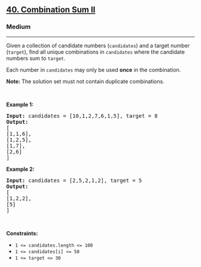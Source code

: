 <h2><a href="https://leetcode.com/problems/combination-sum-ii/">40. Combination Sum II</a></h2><h3>Medium</h3><hr><div style="user-select: auto;"><p style="user-select: auto;">Given a collection of candidate numbers (<code style="user-select: auto;">candidates</code>) and a target number (<code style="user-select: auto;">target</code>), find all unique combinations in <code style="user-select: auto;">candidates</code>&nbsp;where the candidate numbers sum to <code style="user-select: auto;">target</code>.</p>

<p style="user-select: auto;">Each number in <code style="user-select: auto;">candidates</code>&nbsp;may only be used <strong style="user-select: auto;">once</strong> in the combination.</p>

<p style="user-select: auto;"><strong style="user-select: auto;">Note:</strong>&nbsp;The solution set must not contain duplicate combinations.</p>

<p style="user-select: auto;">&nbsp;</p>
<p style="user-select: auto;"><strong style="user-select: auto;">Example 1:</strong></p>

<pre style="user-select: auto;"><strong style="user-select: auto;">Input:</strong> candidates = [10,1,2,7,6,1,5], target = 8
<strong style="user-select: auto;">Output:</strong> 
[
[1,1,6],
[1,2,5],
[1,7],
[2,6]
]
</pre>

<p style="user-select: auto;"><strong style="user-select: auto;">Example 2:</strong></p>

<pre style="user-select: auto;"><strong style="user-select: auto;">Input:</strong> candidates = [2,5,2,1,2], target = 5
<strong style="user-select: auto;">Output:</strong> 
[
[1,2,2],
[5]
]
</pre>

<p style="user-select: auto;">&nbsp;</p>
<p style="user-select: auto;"><strong style="user-select: auto;">Constraints:</strong></p>

<ul style="user-select: auto;">
	<li style="user-select: auto;"><code style="user-select: auto;">1 &lt;=&nbsp;candidates.length &lt;= 100</code></li>
	<li style="user-select: auto;"><code style="user-select: auto;">1 &lt;=&nbsp;candidates[i] &lt;= 50</code></li>
	<li style="user-select: auto;"><code style="user-select: auto;">1 &lt;= target &lt;= 30</code></li>
</ul>
</div>